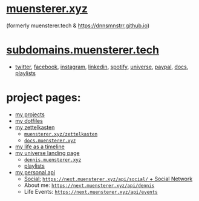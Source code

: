 # [muensterer.xyz](https://muensterer.xyz)

(formerly muensterer.tech & https://dnnsmnstrr.github.io)

# [subdomains.muensterer.tech](http://subdomains.muensterer.xyz)
- [twitter](http://twitter.muensterer.tech), [facebook](http://facebook.muensterer.tech), [instagram](http://insta.muensterer.tech), [linkedin](http://in.muensterer.tech), [spotify](http://spotify.muensterer.tech), [universe](http://universe.muensterer.tech), [paypal](http://paypal.muensterer.tech), [docs](http://docs.muensterer.tech), [playlists](https://playlists.muensterer.xyz/)

# project pages:

- [my projects](https://dnnsmnstrr.github.io/projects)
- [my dotfiles](https://dnnsmnstrr.github.io/dotfiles)
- [my zettelkasten](https://dnnsmnstrr.github.io/zettelkasten)
  - [`muensterer.xyz/zettelkasten`](https:/muensterer.tech/zettelkasten)
  - [`docs.muensterer.xyz`](https://docs.muensterer.xyz)
- [my life as a timeline](https://dnnsmnstrr.github.io/life)
- [my universe landing page](https://dnnsmnstrr.onuniverse.com)
  - [`dennis.muensterer.xyz`](http://dennis.muensterer.xyz/)
  - [playlists](https://playlists.muensterer.xyz/)
- [my personal api](https://next.muensterer.xyz/)
  - [Social:](https://next.muensterer.xyz/api/social) [`https://next.muensterer.xyz/api/social/` + Social Network](https://next.muensterer.xyz/api/social/twitter)
  - About me: [`https://next.muensterer.xyz/api/dennis`](https://next.muensterer.xyz/api/dennis)
  - Life Events: [`https://next.muensterer.xyz/api/events`](https://next.muensterer.xyz/api/events)

